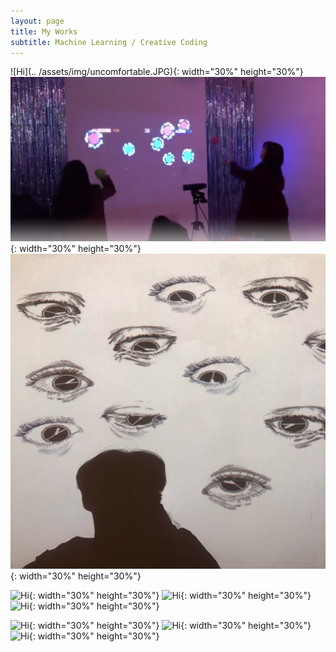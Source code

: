 ```yaml
---
layout: page
title: My Works
subtitle: Machine Learning / Creative Coding
---
```


![Hi](..
/assets/img/uncomfortable.JPG){: width="30%" height="30%"} ![Hi](./assets/img/ballplay.PNG){: width="30%" height="30%"} ![Hi](./assets/img/uncomfortable.jpg){: width="30%" height="30%"}
 
![Hi](./assets/img/avatar-icon.png){: width="30%" height="30%"} ![Hi](./assets/img/avatar-icon.png){: width="30%" height="30%"} ![Hi](./assets/img/avatar-icon.png){: width="30%" height="30%"}

![Hi](./assets/img/avatar-icon.png){: width="30%" height="30%"} ![Hi](./assets/img/avatar-icon.png){: width="30%" height="30%"} ![Hi](./assets/img/avatar-icon.png){: width="30%" height="30%"}